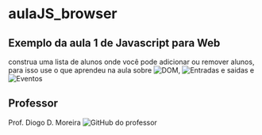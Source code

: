 # aulaJS_browser

## Exemplo da aula 1 de Javascript para Web 

construa uma lista de alunos onde você pode adicionar ou remover alunos, para isso use o que aprendeu na aula sobre ![DOM](https://diogomoreira.gitbook.io/linguagens-de-scripts-para-web/javascript-no-browser/dom-document-object-model), ![Entradas e saidas](https://diogomoreira.gitbook.io/linguagens-de-scripts-para-web/javascript-no-browser/entrada-e-saida) e ![Eventos](https://diogomoreira.gitbook.io/linguagens-de-scripts-para-web/javascript-no-browser/eventos)

## Professor 

Prof. Diogo D. Moreira
![GitHub](https://github.com/diogomoreira) do professor 
